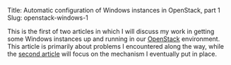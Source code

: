Title: Automatic configuration of Windows instances in OpenStack, part 1
Slug: openstack-windows-1

This is the first of two articles in which I will discuss my work in
getting some Windows instances up and running in our [OpenStack][]
environment.  This article is primarily about problems I encountered
along the way, while the [second article][] will focus on the mechanism I
eventually put in place.

[second article]: openstack-windows-2

[openstack]: http://www.openstack.org/

